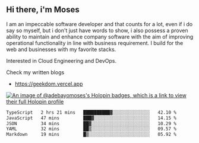 ## Hi there, i'm Moses

I am an impeccable software developer and that counts for a lot, even if i do say so myself, but i don't just have words to show, i also possess a proven ability to maintain and enhance company software with the aim of improving operational functionality in line with business requirement. I build for the web and businesses with my favorite stacks.

Interested in Cloud Engineering and DevOps.

Check my written blogs
- https://geekdom.vercel.app

[![An image of @adebayomoses's Holopin badges, which is a link to view their full Holopin profile](https://holopin.me/adebayomoses)](https://holopin.io/@adebayomoses)

<!--START_SECTION:waka-->

```txt
TypeScript   2 hrs 21 mins   ██████████▓░░░░░░░░░░░░░░   42.10 %
JavaScript   47 mins         ███▓░░░░░░░░░░░░░░░░░░░░░   14.15 %
JSON         34 mins         ██▓░░░░░░░░░░░░░░░░░░░░░░   10.29 %
YAML         32 mins         ██▒░░░░░░░░░░░░░░░░░░░░░░   09.57 %
Markdown     19 mins         █▒░░░░░░░░░░░░░░░░░░░░░░░   05.92 %
```

<!--END_SECTION:waka-->
